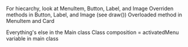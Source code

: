 For hiecarchy, look at MenuItem, Button, Label, and Image
Overriden methods in Button, Label, and Image (see draw())
Overloaded method in MenuItem and Card

Everything's else in the Main class
Class composition = activatedMenu variable in main class
